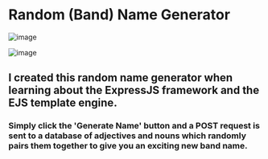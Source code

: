 # Random (Band) Name Generator

![image](https://github.com/AR-public/Band-Name-Generator--Express--EJS-/assets/69927063/e5235031-8bc3-40f1-b3d0-758ebe2aba4c)

![image](https://github.com/AR-public/Band-Name-Generator--Express--EJS-/assets/69927063/49ebca4d-3b10-4c51-97b2-2dc5f0e8f1e1)

## I created this random name generator when learning about the ExpressJS framework and the EJS template engine.

### Simply click the 'Generate Name' button and a POST request is sent to a database of adjectives and nouns which randomly pairs them together to give you an exciting new band name.
